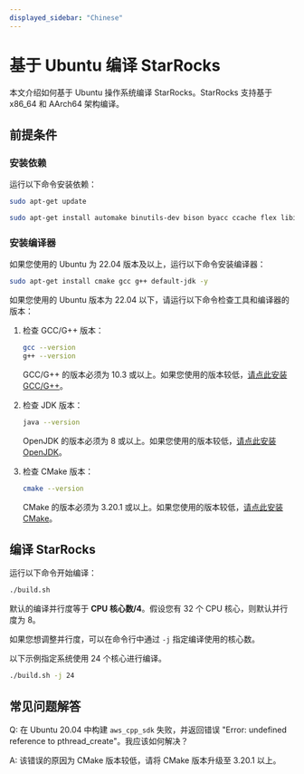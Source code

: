 ```yaml
---
displayed_sidebar: "Chinese"
---
```


# 基于 Ubuntu 编译 StarRocks

本文介绍如何基于 Ubuntu 操作系统编译 StarRocks。StarRocks 支持基于 x86_64 和 AArch64 架构编译。

## 前提条件

### 安装依赖

运行以下命令安装依赖：

```bash
sudo apt-get update
```

```bash
sudo apt-get install automake binutils-dev bison byacc ccache flex libiberty-dev libtool maven zip python3 python-is-python3 bzip2 -y
```

### 安装编译器

如果您使用的 Ubuntu 为 22.04 版本及以上，运行以下命令安装编译器：

```bash
sudo apt-get install cmake gcc g++ default-jdk -y
```

如果您使用的 Ubuntu 版本为 22.04 以下，请运行以下命令检查工具和编译器的版本：

1. 检查 GCC/G++ 版本：

   ```bash
   gcc --version
   g++ --version
   ```

   GCC/G++ 的版本必须为 10.3 或以上。如果您使用的版本较低，[请点此安装 GCC/G++](https://gcc.gnu.org/releases.html)。

2. 检查 JDK 版本：

   ```bash
   java --version
   ```

   OpenJDK 的版本必须为 8 或以上。如果您使用的版本较低，[请点此安装 OpenJDK](https://openjdk.org/install)。

3. 检查 CMake 版本：

   ```bash
   cmake --version
   ```

   CMake 的版本必须为 3.20.1 或以上。如果您使用的版本较低，[请点此安装 CMake](https://cmake.org/download)。

## 编译 StarRocks

运行以下命令开始编译：

```bash
./build.sh
```

默认的编译并行度等于 **CPU 核心数/4**。假设您有 32 个 CPU 核心，则默认并行度为 8。

如果您想调整并行度，可以在命令行中通过 `-j` 指定编译使用的核心数。

以下示例指定系统使用 24 个核心进行编译。

```bash
./build.sh -j 24
```

## 常见问题解答

Q: 在 Ubuntu 20.04 中构建 `aws_cpp_sdk` 失败，并返回错误 "Error: undefined reference to pthread_create"。我应该如何解决？

A: 该错误的原因为 CMake 版本较低，请将 CMake 版本升级至 3.20.1 以上。
